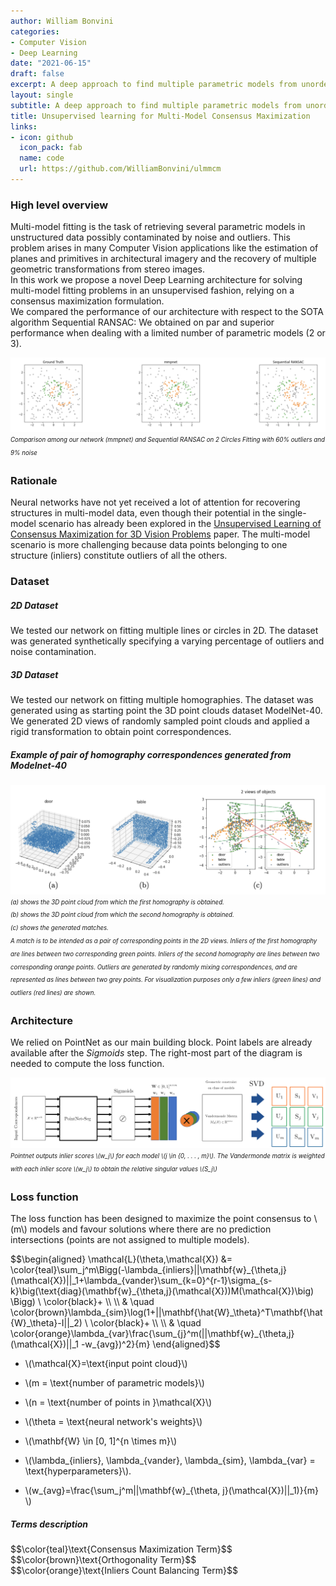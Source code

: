 ```yaml
---
author: William Bonvini
categories:
- Computer Vision
- Deep Learning
date: "2021-06-15"
draft: false
excerpt: A deep approach to find multiple parametric models from unordered data in an unsupervised fashion.
layout: single
subtitle: A deep approach to find multiple parametric models from unordered data in an unsupervised fashion.
title: Unsupervised learning for Multi-Model Consensus Maximization
links:
- icon: github
  icon_pack: fab
  name: code
  url: https://github.com/WilliamBonvini/ulmmcm
---
```


### High level overview

Multi-model fitting is the task of retrieving several parametric models in unstructured data possibly contaminated by noise and outliers. This problem arises in many Computer Vision applications like the estimation of planes and primitives in architectural imagery and the recovery of multiple geometric transformations from stereo images.  
In this work we propose a novel Deep Learning architecture for solving multi-model fitting problems in an unsupervised fashion, relying on a consensus maximization formulation.  
We compared the performance of our architecture with respect to the SOTA algorithm Sequential RANSAC: We obtained on par and superior performance when dealing with a limited number of parametric models (2 or 3).

![](imgs/results.png)
<sub><sup>*Comparison among our network (mmpnet) and Sequential RANSAC on 2 Circles
Fitting with 60% outliers and 9% noise*<sub><sup>

### Rationale
Neural networks have not yet received a lot of attention for recovering structures in multi-model data, even though their potential in the single-model scenario has already been explored in the [Unsupervised Learning of Consensus Maximization for 3D Vision Problems](https://openaccess.thecvf.com/content_CVPR_2019/papers/Probst_Unsupervised_Learning_of_Consensus_Maximization_for_3D_Vision_Problems_CVPR_2019_paper.pdf) paper. The multi-model scenario is more challenging because data points belonging to one structure (inliers) constitute outliers of all the others.

### Dataset
##### 2D Dataset
We tested our network on fitting multiple lines or circles in 2D. 
The dataset was generated synthetically specifying a varying percentage of outliers and noise contamination.
##### 3D Dataset
We tested our network on fitting multiple homographies.
The dataset was generated using as starting point the 3D point clouds dataset ModelNet-40.   
We generated 2D views of randomly sampled point clouds and applied a rigid transformation to obtain point correspondences.

##### Example of pair of homography correspondences generated from Modelnet-40  

![](imgs/dataset_sample.png)
<sub><sup>*(a) shows the 3D point cloud from which the first homography is obtained.*  
*(b) shows the 3D point cloud from which the second homography is obtained.*  
*(c) shows the generated matches.*   
*A match is to be intended as a pair of corresponding points in the 2D views. Inliers of the first homography are lines between two corresponding green points. Inliers of the second homography are lines between two corresponding orange points. Outliers are generated by randomly mixing correspondences, and are represented as lines between two grey points. For visualization purposes only a few inliers (green lines) and outliers (red lines) are shown.*<sub><sup>



### Architecture

We relied on PointNet as our main building block. Point labels are already available after the *Sigmoids* step. The right-most part of the diagram is needed to compute the loss function.

![](imgs/mmpnet_architecture.png)
<sub><sup>*Pointnet outputs inlier scores \\(w_j\\) for each model \\(j \in  \{0, . . . , m\}\\). The Vandermonde matrix is weighted with each inlier score \\(w_j\\) to obtain the relative singular values \\(S_j\\)*<sub><sup>



### Loss function

The loss function has been designed to maximize the point consensus to \\(m\\) models and favour solutions where there are no prediction intersections (points are not assigned to multiple models).

<div>$$\begin{aligned}
\mathcal{L}(\theta,\mathcal{X}) &=  \color{teal}\sum_j^m\Bigg(-\lambda_{inliers}||\mathbf{w}_{\theta,j}(\mathcal{X})||_1+\lambda_{vander}\sum_{k=0}^{r-1}\sigma_{s-k}\big(\text{diag}(\mathbf{w}_{\theta,j}(\mathcal{X}))M(\mathcal{X})\big) \Bigg) \ \color{black}+  \\ \\ & \quad \color{brown}\lambda_{sim}\log(1+||\mathbf{\hat{W}_\theta}^T\mathbf{\hat{W}_\theta}-I||_2)  \ \color{black}+ \\ \\ & \quad \color{orange}\lambda_{var}\frac{\sum_{j}^m(||\mathbf{w}_{\theta,j}(\mathcal{X})||_1 -w_{avg})^2}{m}
\end{aligned}$$</div>



* \\(\mathcal{X}=\text{input point cloud}\\)
* \\(m = \text{number of parametric models}\\)
* \\(n = \text{number of points in }\mathcal{X}\\)
* \\(\theta = \text{neural network's weights}\\)
* \\(\mathbf{W} \in [0, 1]^{n \times m}\\)
*  \\(\lambda_{inliers}, \lambda_{vander}, \lambda_{sim}, \lambda_{var} = \text{hyperparameters}\\). 
  
* \\(w_{avg}=\frac{\sum_j^m||\mathbf{w}_{\theta, j}(\mathcal{X})||_1)}{m} \\)



##### Terms description

<div>$$\color{teal}\text{Consensus Maximization Term}$$</div>

<div>$$\color{brown}\text{Orthogonality Term}$$</div>

<div>$$\color{orange}\text{Inliers Count Balancing Term}$$</div>

